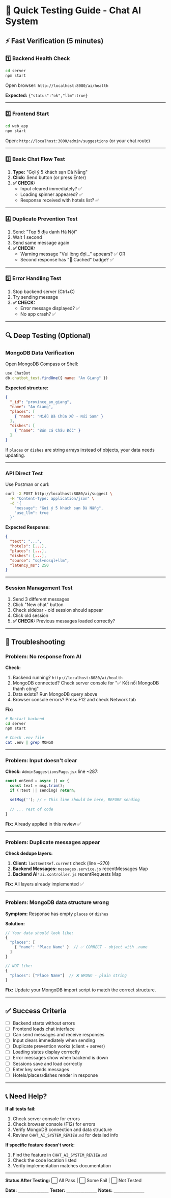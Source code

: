 # 🧪 Quick Testing Guide - Chat AI System

## ⚡ Fast Verification (5 minutes)

### 1️⃣ **Backend Health Check**
```bash
cd server
npm start
```

Open browser: `http://localhost:8080/ai/health`

**Expected:** `{"status":"ok","llm":true}`

---

### 2️⃣ **Frontend Start**
```bash
cd web_app
npm start
```

Open: `http://localhost:3000/admin/suggestions` (or your chat route)

---

### 3️⃣ **Basic Chat Flow Test**

1. **Type:** "Gợi ý 5 khách sạn Đà Nẵng"
2. **Click:** Send button (or press Enter)
3. **✅ CHECK:**
   - Input cleared immediately? ✅
   - Loading spinner appeared? ✅
   - Response received with hotels list? ✅

---

### 4️⃣ **Duplicate Prevention Test**

1. Send: "Top 5 địa danh Hà Nội"
2. Wait 1 second
3. Send same message again
4. **✅ CHECK:**
   - Warning message "Vui lòng đợi..." appears? ✅
   OR
   - Second response has "🔄 Cached" badge? ✅

---

### 5️⃣ **Error Handling Test**

1. Stop backend server (Ctrl+C)
2. Try sending message
3. **✅ CHECK:**
   - Error message displayed? ✅
   - No app crash? ✅

---

## 🔍 Deep Testing (Optional)

### **MongoDB Data Verification**

Open MongoDB Compass or Shell:
```javascript
use ChatBot
db.chatbot_test.findOne({ name: "An Giang" })
```

**Expected structure:**
```json
{
  "_id": "province_an_giang",
  "name": "An Giang",
  "places": [
    { "name": "Miếu Bà Chúa Xứ - Núi Sam" }
  ],
  "dishes": [
    { "name": "Bún cá Châu Đốc" }
  ]
}
```

If `places` or `dishes` are string arrays instead of objects, your data needs updating.

---

### **API Direct Test**

Use Postman or curl:
```bash
curl -X POST http://localhost:8080/ai/suggest \
  -H "Content-Type: application/json" \
  -d '{
    "message": "Gợi ý 5 khách sạn Đà Nẵng",
    "use_llm": true
  }'
```

**Expected Response:**
```json
{
  "text": "...",
  "hotels": [...],
  "places": [...],
  "dishes": [...],
  "source": "sql+nosql+llm",
  "latency_ms": 250
}
```

---

### **Session Management Test**

1. Send 3 different messages
2. Click "New chat" button
3. Check sidebar - old session should appear
4. Click old session
5. **✅ CHECK:** Previous messages loaded correctly?

---

## 🐛 Troubleshooting

### **Problem: No response from AI**

**Check:**
1. Backend running? `http://localhost:8080/ai/health`
2. MongoDB connected? Check server console for "✅ Kết nối MongoDB thành công"
3. Data exists? Run MongoDB query above
4. Browser console errors? Press F12 and check Network tab

**Fix:**
```bash
# Restart backend
cd server
npm start

# Check .env file
cat .env | grep MONGO
```

---

### **Problem: Input doesn't clear**

**Check:** `AdminSuggestionsPage.jsx` line ~287:
```javascript
const onSend = async () => {
  const text = msg.trim();
  if (!text || sending) return;
  
  setMsg(''); // ← This line should be here, BEFORE sending
  
  // ... rest of code
}
```

**Fix:** Already applied in this review ✅

---

### **Problem: Duplicate messages appear**

**Check dedupe layers:**

1. **Client:** `lastSentRef.current` check (line ~270)
2. **Backend Messages:** `messages.service.js` recentMessages Map
3. **Backend AI:** `ai.controller.js` recentRequests Map

**Fix:** All layers already implemented ✅

---

### **Problem: MongoDB data structure wrong**

**Symptom:** Response has empty `places` or `dishes`

**Solution:**
```javascript
// Your data should look like:
{
  "places": [
    { "name": "Place Name" }  // ✅ CORRECT - object with .name
  ]
}

// NOT like:
{
  "places": ["Place Name"]  // ❌ WRONG - plain string
}
```

**Fix:** Update your MongoDB import script to match the correct structure.

---

## ✅ Success Criteria

- [ ] Backend starts without errors
- [ ] Frontend loads chat interface
- [ ] Can send messages and receive responses
- [ ] Input clears immediately when sending
- [ ] Duplicate prevention works (client + server)
- [ ] Loading states display correctly
- [ ] Error messages show when backend is down
- [ ] Sessions save and load correctly
- [ ] Enter key sends messages
- [ ] Hotels/places/dishes render in response

---

## 📞 Need Help?

**If all tests fail:**
1. Check server console for errors
2. Check browser console (F12) for errors
3. Verify MongoDB connection and data structure
4. Review `CHAT_AI_SYSTEM_REVIEW.md` for detailed info

**If specific feature doesn't work:**
1. Find the feature in `CHAT_AI_SYSTEM_REVIEW.md`
2. Check the code location listed
3. Verify implementation matches documentation

---

**Status After Testing:** ⬜ All Pass | ⬜ Some Fail | ⬜ Not Tested

**Date:** _______________
**Tester:** _______________
**Notes:** _______________
